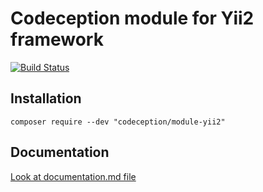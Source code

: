 # Codeception module for Yii2 framework

[![Build Status](https://travis-ci.org/Codeception/module-yii2.svg?branch=master)](https://travis-ci.org/Codeception/module-yii2)

## Installation

```
composer require --dev "codeception/module-yii2"
```

## Documentation

<a href="documentation.md">Look at documentation.md file</a>
